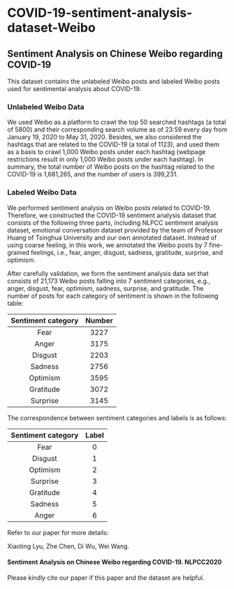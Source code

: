 # COVID-19-sentiment-analysis-dataset-Weibo
## Sentiment Analysis on Chinese Weibo regarding COVID-19
This dataset contains the unlabeled Weibo posts and labeled Weibo posts used for sentimental analysis about COVID-19. 
### Unlabeled Weibo Data
 We used Weibo as a platform to crawl the top 50 searched hashtags (a total of 5800) and their corresponding search volume as of 23:59 every day from January 19, 2020 to May 31, 2020. Besides, we also considered the hashtags that are related to the COVID-19 (a total of 1123), and used them as a basis to crawl 1,000 Weibo posts under each hashtag (webpage restrictions result in only 1,000 Weibo posts under each hashtag). In summary, the total number of Weibo posts on the hashtag related to the COVID-19 is 1,681,265, and the number of users is 399,231. 

### Labeled Weibo Data

We performed sentiment analysis on Weibo posts related to COVID-19. Therefore, we constructed the COVID-19 sentiment analysis dataset that consists of the following three parts, including NLPCC sentiment analysis dataset, emotional conversation dataset provided by the team of Professor Huang of Tsinghua University and our own annotated dataset. Instead of using coarse feeling, in this work, we annotated the Weibo posts by 7 fine-grained feelings, i.e., fear, anger, disgust, sadness, gratitude, surprise, and optimism.

After carefully validation, we form the sentiment analysis data set that consists of 21,173 Weibo posts falling into 7 sentiment categories, e.g., anger, disgust, fear, optimism, sadness, surprise, and gratitude. The number of posts for each category of sentiment is shown in the following table:

|Sentiment category|Number|
|:----:|:----:|
|Fear|3227|
|Anger|3175|
|Disgust|2203|
|Sadness|2756|
|Optimism|3595|
|Gratitude|3072|
|Surprise|3145|

The correspondence between sentiment categories and labels is as follows:

|Sentiment category|Label|
|:----:|:----:|
|Fear|0|
|Disgust|1|
|Optimism|2|
|Surprise|3|
|Gratitude|4|
|Sadness|5|
|Anger|6|

Refer to our paper for more details:

Xiaoting Lyu, Zhe Chen, Di Wu, Wei Wang.
#### Sentiment Analysis on Chinese Weibo regarding COVID-19. NLPCC2020

Please kindly cite our paper if this paper and the dataset are helpful. 
